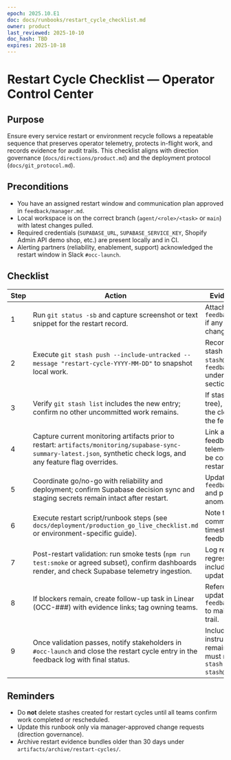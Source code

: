 ```yaml
---
epoch: 2025.10.E1
doc: docs/runbooks/restart_cycle_checklist.md
owner: product
last_reviewed: 2025-10-10
doc_hash: TBD
expires: 2025-10-18
---
```

# Restart Cycle Checklist — Operator Control Center

## Purpose
Ensure every service restart or environment recycle follows a repeatable sequence that preserves operator telemetry, protects in-flight work, and records evidence for audit trails. This checklist aligns with direction governance (`docs/directions/product.md`) and the deployment protocol (`docs/git_protocol.md`).

## Preconditions
- You have an assigned restart window and communication plan approved in `feedback/manager.md`.
- Local workspace is on the correct branch (`agent/<role>/<task>` or `main`) with latest changes pulled.
- Required credentials (`SUPABASE_URL`, `SUPABASE_SERVICE_KEY`, Shopify Admin API demo shop, etc.) are present locally and in CI.
- Alerting partners (reliability, enablement, support) acknowledged the restart window in Slack `#occ-launch`.

## Checklist
| Step | Action | Evidence / Notes |
| --- | --- | --- |
| 1 | Run `git status -sb` and capture screenshot or text snippet for the restart record. | Attach output to `feedback/<role>.md` if any unexpected changes appear. |
| 2 | Execute `git stash push --include-untracked --message "restart-cycle-YYYY-MM-DD"` to snapshot local work. | Record resulting stash ID (e.g., `stash@{0}`) in `feedback/product.md` under **Restart Cycle** section. |
| 3 | Verify `git stash list` includes the new entry; confirm no other uncommitted work remains. | If stash fails (clean tree), explicitly note the clean state in the feedback log. |
| 4 | Capture current monitoring artifacts prior to restart: `artifacts/monitoring/supabase-sync-summary-latest.json`, synthetic check logs, and any feature flag overrides. | Link artifacts in the feedback log so telemetry deltas can be compared post-restart. |
| 5 | Coordinate go/no-go with reliability and deployment; confirm Supabase decision sync and staging secrets remain intact after restart. | Update `feedback/product.md` and ping reliability if anomalies surface. |
| 6 | Execute restart script/runbook steps (see `docs/deployment/production_go_live_checklist.md` or environment-specific guide). | Note the exact command(s) and timestamps in the feedback log. |
| 7 | Post-restart validation: run smoke tests (`npm run test:smoke` or agreed subset), confirm dashboards render, and check Supabase telemetry ingestion. | Log results and any regressions, including links to updated artifacts. |
| 8 | If blockers remain, create follow-up task in Linear (OCC-###) with evidence links; tag owning teams. | Reference backlog updates in `feedback/product.md` to maintain audit trail. |
| 9 | Once validation passes, notify stakeholders in `#occ-launch` and close the restart cycle entry in the feedback log with final status. | Include stash pop instructions if remaining work must resume (`git stash pop stash@{n}`). |

## Reminders
- Do **not** delete stashes created for restart cycles until all teams confirm work completed or rescheduled.
- Update this runbook only via manager-approved change requests (direction governance).
- Archive restart evidence bundles older than 30 days under `artifacts/archive/restart-cycles/`.
